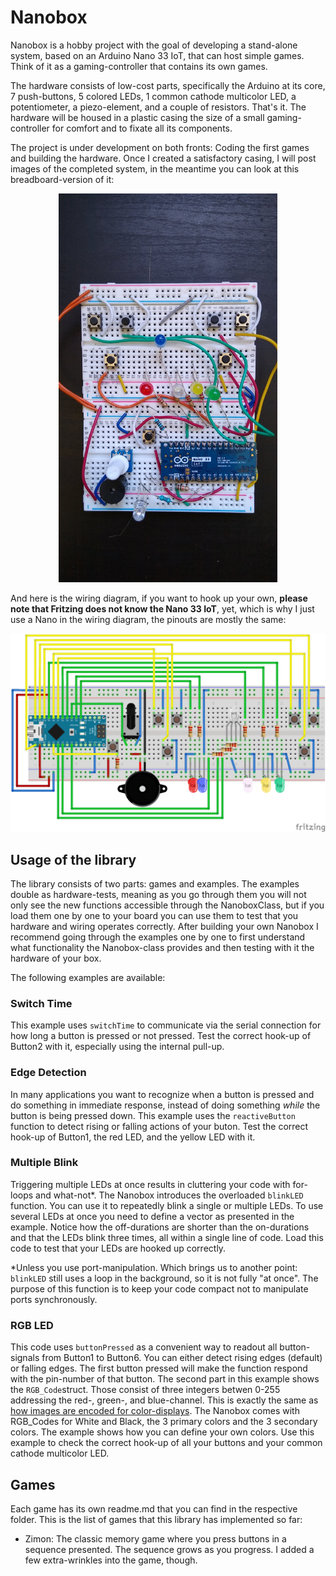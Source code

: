 # Nanobox

Nanobox is a hobby project with the goal of developing a stand-alone system, based on an Arduino Nano 33 IoT, that can host simple games. Think of it as a gaming-controller that contains its own games.

The hardware consists of low-cost parts, specifically the Arduino at its core, 7 push-buttons, 5 colored LEDs, 1 common cathode multicolor LED, a potentiometer, a piezo-element, and a couple of resistors. That's it. The hardware will be housed in a plastic casing the size of a small gaming-controller for comfort and to fixate all its components. 

The project is under development on both fronts: Coding the first games and building the hardware. Once I created a satisfactory casing, I will post images of the completed system, in the meantime you can look at this breadboard-version of it: 

<p align="center">
<img src="prototype.jpg" alt="prototype" width="350"/>
</p>

And here is the wiring diagram, if you want to hook up your own, **please note that Fritzing does not know the Nano 33 IoT**, yet, which is why I just use a Nano in the wiring diagram, the pinouts are mostly the same:

![Image of Wiring](wiring.png)

## Usage of the library
The library consists of two parts: games and examples. The examples double as hardware-tests, meaning as you go through them you will not only see the new functions accessible through the NanoboxClass, but if you load them one by one to your board you can use them to test that you hardware and wiring operates correctly. After building your own Nanobox I recommend going through the examples one by one to first understand what functionality the Nanobox-class provides and then testing with it the hardware of your box.

The following examples are available: 
### Switch Time
This example uses `switchTime` to communicate via the serial connection for how long a button is pressed or not pressed. Test the correct hook-up of Button2 with it, especially using the internal pull-up.
### Edge Detection
In many applications you want to recognize when a button is pressed and do something in immediate response, instead of doing something *while* the button is being pressed down. This example uses the `reactiveButton` function to detect rising or falling actions of your buton. Test the correct hook-up of Button1, the red LED, and the yellow LED with it.
### Multiple Blink
Triggering multiple LEDs at once results in cluttering your code with for-loops and what-not\*. The Nanobox introduces the overloaded `blinkLED` function. You can use it to repeatedly blink a single or multiple LEDs. To use several LEDs at once you need to define a vector as presented in the example. Notice how the off-durations are shorter than the on-durations and that the LEDs blink three times, all within a single line of code. Load this code to test that your LEDs are hooked up correctly. 

\*Unless you use port-manipulation. Which brings us to another point: `blinkLED` still uses a loop in the background, so it is not fully "at once". The purpose of this function is to keep your code compact not to manipulate ports synchronously. 
### RGB LED
This code uses `buttonPressed` as a convenient way to readout all button-signals from Button1 to Button6. You can either detect rising edges (default) or falling edges. The first button pressed will make the function respond with the pin-number of that button. The second part in this example shows the `RGB_Code`struct. Those consist of three integers betwen 0-255 addressing the red-, green-, and blue-channel. This is exactly the same as [how images are encoded for color-displays](https://en.wikipedia.org/wiki/RGB_color_space). The Nanobox comes with RGB_Codes for White and Black, the 3 primary colors and the 3 secondary colors. The example shows how you can define your own colors. Use this example to check the correct hook-up of all your buttons and your common cathode multicolor LED.

## Games
Each game has its own readme.md that you can find in the respective folder.
This is the list of games that this library has implemented so far:
- Zimon: The classic memory game where you press buttons in a sequence presented. The sequence grows as you progress. I added a few extra-wrinkles into the game, though.